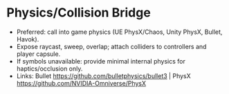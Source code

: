# Physics/Collision Bridge

- Preferred: call into game physics (UE PhysX/Chaos, Unity PhysX, Bullet, Havok).
- Expose raycast, sweep, overlap; attach colliders to controllers and player capsule.
- If symbols unavailable: provide minimal internal physics for haptics/occlusion only.
- Links: Bullet https://github.com/bulletphysics/bullet3 | PhysX https://github.com/NVIDIA-Omniverse/PhysX
